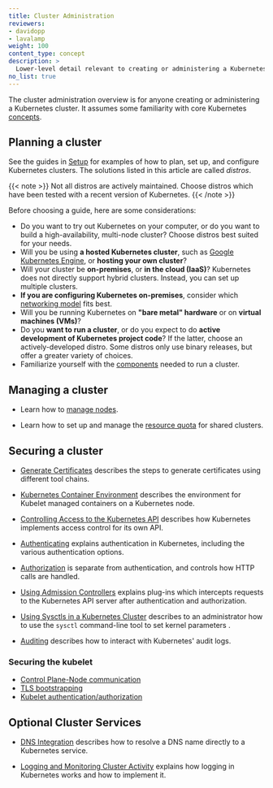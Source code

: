 ```yaml
---
title: Cluster Administration
reviewers:
- davidopp
- lavalamp
weight: 100
content_type: concept
description: >
  Lower-level detail relevant to creating or administering a Kubernetes cluster.
no_list: true
---
```


<!-- overview -->

The cluster administration overview is for anyone creating or administering a Kubernetes cluster.
It assumes some familiarity with core Kubernetes [concepts](/docs/kubernetes/en/concepts/).

<!-- body -->

## Planning a cluster

See the guides in [Setup](/docs/kubernetes/en/setup/) for examples of how to plan, set up, and configure
Kubernetes clusters. The solutions listed in this article are called *distros*.

{{< note  >}}
Not all distros are actively maintained. Choose distros which have been tested with a recent
version of Kubernetes.
{{< /note >}}

Before choosing a guide, here are some considerations:

- Do you want to try out Kubernetes on your computer, or do you want to build a high-availability,
  multi-node cluster? Choose distros best suited for your needs.
- Will you be using **a hosted Kubernetes cluster**, such as
  [Google Kubernetes Engine](https://cloud.google.com/kubernetes-engine/), or **hosting your own cluster**?
- Will your cluster be **on-premises**, or **in the cloud (IaaS)**? Kubernetes does not directly
  support hybrid clusters. Instead, you can set up multiple clusters.
- **If you are configuring Kubernetes on-premises**, consider which
  [networking model](/docs/kubernetes/en/concepts/cluster-administration/networking/) fits best.
- Will you be running Kubernetes on **"bare metal" hardware** or on **virtual machines (VMs)**?
- Do you **want to run a cluster**, or do you expect to do **active development of Kubernetes project code**?
  If the latter, choose an actively-developed distro. Some distros only use binary releases, but
  offer a greater variety of choices.
- Familiarize yourself with the [components](/docs/kubernetes/en/concepts/overview/components/) needed to run a cluster.

## Managing a cluster

* Learn how to [manage nodes](/docs/kubernetes/en/concepts/architecture/nodes/).

* Learn how to set up and manage the [resource quota](/docs/kubernetes/en/concepts/policy/resource-quotas/) for shared clusters.

## Securing a cluster

* [Generate Certificates](/docs/kubernetes/en/tasks/administer-cluster/certificates/) describes the steps to
  generate certificates using different tool chains.

* [Kubernetes Container Environment](/docs/kubernetes/en/concepts/containers/container-environment/) describes
  the environment for Kubelet managed containers on a Kubernetes node.

* [Controlling Access to the Kubernetes API](/docs/kubernetes/en/concepts/security/controlling-access) describes
  how Kubernetes implements access control for its own API.

* [Authenticating](/docs/kubernetes/en/reference/access-authn-authz/authentication/) explains authentication in
  Kubernetes, including the various authentication options.

* [Authorization](/docs/kubernetes/en/reference/access-authn-authz/authorization/) is separate from
  authentication, and controls how HTTP calls are handled.

* [Using Admission Controllers](/docs/kubernetes/en/reference/access-authn-authz/admission-controllers/)
  explains plug-ins which intercepts requests to the Kubernetes API server after authentication
  and authorization.

* [Using Sysctls in a Kubernetes Cluster](/docs/kubernetes/en/tasks/administer-cluster/sysctl-cluster/)
  describes to an administrator how to use the `sysctl` command-line tool to set kernel parameters
.

* [Auditing](/docs/kubernetes/en/tasks/debug/debug-cluster/audit/) describes how to interact with Kubernetes'
  audit logs.

### Securing the kubelet

* [Control Plane-Node communication](/docs/kubernetes/en/concepts/architecture/control-plane-node-communication/)
* [TLS bootstrapping](/docs/kubernetes/en/reference/access-authn-authz/kubelet-tls-bootstrapping/)
* [Kubelet authentication/authorization](/docs/kubernetes/en/reference/access-authn-authz/kubelet-authn-authz/)

## Optional Cluster Services

* [DNS Integration](/docs/kubernetes/en/concepts/services-networking/dns-pod-service/) describes how to resolve
  a DNS name directly to a Kubernetes service.

* [Logging and Monitoring Cluster Activity](/docs/kubernetes/en/concepts/cluster-administration/logging/)
  explains how logging in Kubernetes works and how to implement it.

